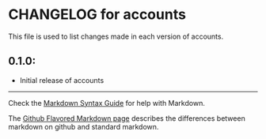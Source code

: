 # CHANGELOG for accounts

This file is used to list changes made in each version of accounts.

## 0.1.0:

* Initial release of accounts

- - -
Check the [Markdown Syntax Guide](http://daringfireball.net/projects/markdown/syntax) for help with Markdown.

The [Github Flavored Markdown page](http://github.github.com/github-flavored-markdown/) describes the differences between markdown on github and standard markdown.
